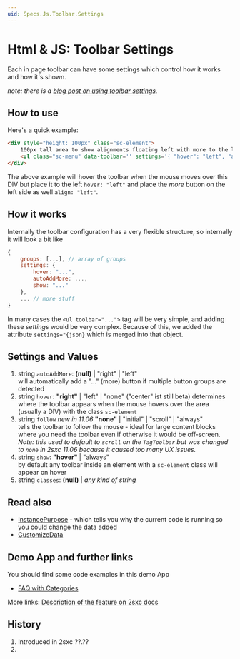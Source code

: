 ```yaml
---
uid: Specs.Js.Toolbar.Settings
---
```

# Html & JS: Toolbar Settings

Each in page toolbar can have some settings which control how it works and how it's shown. 

_note: there is a [blog post on using toolbar settings](http://2sxc.org/en/blog/post/customize-edit-toolbar-hover-alignment-more-button-look-and-feel)._

## How to use
Here's a quick example:

```Html
<div style="height: 100px" class="sc-element">
    100px tall area to show alignments floating left with more to the left
    <ul class="sc-menu" data-toolbar='' settings='{ "hover": "left", "align": "left" }'></ul>
</div>
```

The above example will hover the toolbar when the mouse moves over this DIV but place it to the left `hover: "left"` and place the _more_ button on the left side as well `align: "left"`.

## How it works
Internally the toolbar configuration has a very flexible structure, so internally it will look a bit like

```javascript
{
    groups: [...], // array of groups
    settings: {
        hover: "...",
        autoAddMore: ...,
        show: "..."
    },
    ... // more stuff
}
```

In many cases the `<ul toolbar="...">` tag will be very simple, and adding these _settings_ would be very complex. Because of this, we added the attribute `settings="{json}` which is merged into that object. 

## Settings and Values

1. string `autoAddMore`: **(null)** | "right" | "left"  
will automatically add a "..." (more) button if multiple button groups are detected
1. string `hover`: **"right"** | "left" | "none"  ("center" ist still beta)
determines where the toolbar appears when the mouse hovers over the area (usually a DIV) with the class `sc-element`
1. string `follow` _new in 11.06_ **"none"** | "initial" | "scroll" | "always"  
tells the toolbar to follow the mouse - ideal for large content blocks where you need the toolbar even if otherwise it would be off-screen. _Note: this used to default to `scroll` on the `TagToolbar` but was changed to `none` in 2sxc 11.06 because it caused too many UX issues._
1. string `show`: **"hover"** | "always"  
by default any toolbar inside an element with a `sc-element` class will appear on hover
1. string `classes`: **(null)** | _any kind of string_   

## Read also

* [InstancePurpose](xref:NetCode.Razor.Purpose) - which tells you why the current code is running so you could change the data added
* [CustomizeData](xref:NetCode.Razor.CustomizeData)

## Demo App and further links

You should find some code examples in this demo App
* [FAQ with Categories](http://2sxc.org/en/apps/app/faq-with-categories-and-6-views)

More links: [Description of the feature on 2sxc docs](http://2sxc.org/en/Docs-Manuals/Feature/feature/2683)

## History

1. Introduced in 2sxc ??.??
2. 

